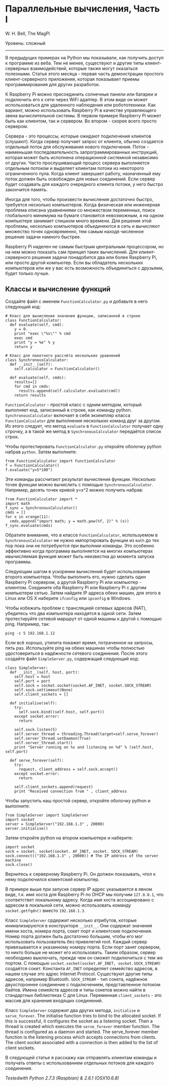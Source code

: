 Параллельные вычисления, Часть I
================================

W. H. Bell, The MagPi

Уровень: сложный

* * *

В предыдущих примерах на Python мы показывали, как получить доступ к программе из веба. Тем не менее, существуют и другие типы клиент-серверных взаимодействий, которые также могут оказаться полезными. Статья этого месяца - первая часть демонстрации простого клиент-серверного приложения, которая показывает приемы программирования для других разработок.

К Raspberry Pi можно присоединить солнечные панели или батареи и подключить его к сети через WiFi адаптер. В этом виде он может использоваться для удаленного наблюдения или робототехники. Как вариант, можно использовать Raspberry Pi в качестве управляющего звена вычислительной системы. В первом примере Raspberry Pi может быть как клиентом, так и сервером. Во втором - скорее всего просто сервером.

Сервера - это процессы, которые ожидают подключения клиентов (слушают). Когда сервер получает запрос от клиента, обычно создается отдельный поток для обслуживания нового подключения. Поток - наименьшая последовательность запрограммированных инструкций, которая может быть исполнена операционной системной независимо от других. Часто прослушивающий процесс сервера выполняется отдельным потоком и выделяет клиентам потоки из некоторого ограниченного пула. Когда клиент завершает работу, назначенный ему поток должен быть освобожден для новых соединений. Если сервер будет создавать для каждого очередного клиента потоки, у него быстро закончится память.

Иногда для того, чтобы произвести вычисления достаточно быстро, требуется несколько компьютеров. Когда физическая или инженерная проблема описана уравнениями со множеством переменных, поиск глобального минимума на бумаге становится невозможным, а на одном компьютере занимает слишком много времени. Для решения этой проблемы, несколько компьютеров объединяются в сеть и вычисляют множество точек одновременно, тем самым находя численное решение задачи намного быстрее.

Raspberry Pi наделен не самым быстрым центральным процессором, но на нем можно показать сам принцип таких вычислений. Для клиент-серверного решения задачи понадобится два или более Raspberry Pi, или просто другой компьютер. Если вы обладатель нескольких компьютеров или же у вас есть возможность объединиться с друзьями, будет только лучше.


Классы и вычисление функций
---------------------------
Создайте файл с именем `FunctionCalculator.py` и добавьте в него следующий код:

    # Класс для вычисления значения функции, записанной в строке
    class FunctionCalculator:
      def evaluate(self, cmd):
        y = 0.
        print "exec \"%s\"" % cmd
        exec cmd
        print "y = %e" % y
        return y
    
    # Класс для пакетного рассчёта нескольких уравнений
    class SynchronousCalculator:
      def __init__(self):
        self.calculator = FunctionCalculator()
    
      def evaluate(self, cmds):
        results=[]
        for cmd in cmds:
          results.append(self.calculator.evaluate(cmd))
        return results

`FunctionCalculator` - простой класс с одним методом, который выполняет код, записанный в строке, как команду python. `SynchronousCalculator` включает в себя экземпляр класса `FunctionCalculator` для выполнения нескольких команд друг за другом. Из этого следует, что метод `evaluate` в `FunctionCalculator` получает одну строчку, а в такой же метод в `SynchronousCalculator` передаётся список строк.

Чтобы протестировать `FunctionCalculator.py` откройте оболочку python набрав `python`. Затем выполните:

    from FunctionCalculator import FunctionCalculator
    f = FunctionCalculator()
    f.evaluate("y=5*100")

Эти команды рассчитают результат вычисления функции. Несколько точек функции можно вычислить с помощью `SynchronousCalculator`. Например, десять точек кривой y=x^2 можно получить набрав:

    from FunctionCalculator import *
    import math
    f_sync = SynchronousCalculator()
    cmds = []
    for x in xrange(11):
      cmds.append("import math; y = math.pow(%f, 2)" % (x))
    f_sync.evaluate(cmds)

Обратите внимание, что в классе `FunctionCalculator`, используемом в `SynchronousCalculator` не нужно импортировать функции из `math` до тех пор пока они не потребуются при выполнии команды. Это особенно эффективно когда программа выполняется на многих компьютерах ивычисляемая функция может быть неизвестна до момента запуска программы.

Следующим шагом в ускорении вычислений будет использование второго компьютера. Чтобы выполнить его, нужно сделать один Raspberry Pi сервером, а другой Raspberry Pi или компьютер - клиентом. Соедините оба Raspberry Pi или Raspberry Pi с другим компьютерм сетью. Затем найдите IP адреса обеих машин, для этого в Linux или OS X наберите `ifconfig` или `ipconfig` в Windows.

Чтобы избежать проблем с трансляцией сетевых адресов (NAT), убедитесь что два компьютера находятся в одной сети. Затем протестируйте сетевой маршрут от одной машины к другой с помощью ping. Например, так:

    ping -c 5 192.168.1.12

Если всё хорошо, утилита покажет время, потраченное на запросы, пять раз. Используйте ping на обеих машинах чтобы полностью удостовериться в надёжности сетевого соединения. После этого создайте файл `SimpleServer.py`, содержащий следующий код:

    class SimpleServer:
      def __init__(self, host, port):
        self.host = host
        self.port = port
        self.sock = socket.socket(socket.AF_INET, socket.SOCK_STREAM)
        self.sock.settimeout(None)
        self.client_sockets = []

      def initialise(self):
        try:
          self.sock.bind((self.host, self.port))
        except socket.error:
          return

        self.sock.listen(5)
        self.server_thread = threading.Thread(target=self.serve_forever)
        self.server_thread.setDaemon(True)
        self.server_thread.start()
        print "Server running on %s and listening on %d" % (self.host, self.port)

      def serve_forever(self):
        try:
          request, client_address = self.sock.accept()
        except socket.error:
          return

        self.client_sockets.append(request)
        print "Received connection from " , client_address

Чтобы запустить наш простой сервер, откройте оболочку python и выполните:

    from SimpleServer import SimpleServer
    import socket
    server = SimpleServer("192.168.1.3" , 20000)
    server.initialise()

Затем откройте python на втором компьютере и наберите:

    import socket
    sock = socket. socket(socket. AF_INET, socket. SOCK_STREAM)
    sock.connect(("192.168.1.3" , 20000)) # The IP address of the server machine
    sock.close()

Вернитесь к серверному Raspberry Pi. Он должен показывать, чтол к нему подключился клиентский компьютер.

В примере выше при запуске сервер IP адрес указывается в явном виде, т.к. имя хоста для Raspberry Pi по DHCP мы получим `127.0.0.1`, что соответствет локальному адресу. Когда имя хоста ассоциировано с адресом в локальной сети, можно использовать команду `socket.getfqdn()` вместо `192.168.1.3`.

Класс `SimpleServer` срдержит несколько атрибутов, которые инииализируются в конструкторе `__init__`. Они содержат значения имени хоста, номера порта, сокет порт и клиентские подключения. Номер порта должен быть достаточно большим, чтобы его мог использовать пользователь без привелегий root. Каждый сервер привязывается к указанному номеру порта. Если порт занят сервером, то никто больше не может его использовать. Таким образом, сервер необходимо выключать, прежде чем он сможет подключиться с тем же портом. С помощью `socket.socket(socket.AF_INET, socket.SOCK_STREAM)` создаётся сокет. Константа `AF_INET` определяет семейство адресов, в нашем случае это адрес Internet Protocol. Существуют другие типы адресов, например Bluetooth. `SOCK_STREAM` - тип сокета, надёжное двухстороннее соединение с подключением, представленное потоком байтов. Имена семейств адресов и типы сокетов можно найти в стандартных библиотеках C для Linux. Переменная `client_sockets` - это массив для хранения входящих соединений.

Класс `SimpleServer` содержит два других метода, `initialise` и `serve_forever`. The initialise function tries to bind to the allocated socket. If this is successful, it configures the socket as a listening socket. Then a thread is created which executes the `serve_forever` member function. The thread is configured as a daemon and started. The serve_forever member function is the listening process which accepts connections from clients. The client socket associated with a connection is then added to the list of client sockets.

В следующей статье я расскажу как отправлять клиентам команды и получать ответы с использованием отдельных потоков для каждого соединения.

*Testedwith Python 2.7.3 (Raspbian) & 2.6.1 (OSX10.6.8)*
